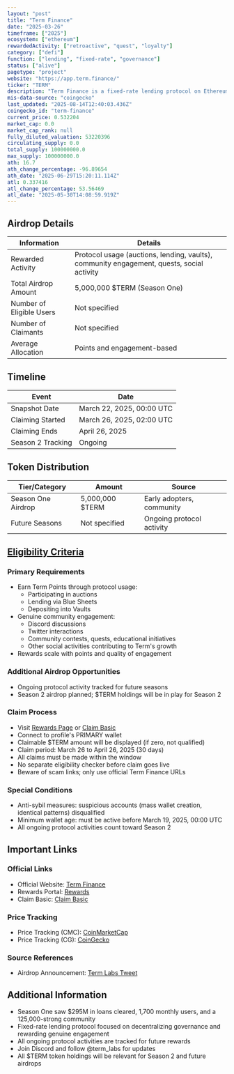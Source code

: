 ```yaml
---
layout: "post"
title: "Term Finance"
date: "2025-03-26"
timeframe: ["2025"]
ecosystem: ["ethereum"]
rewardedActivity: ["retroactive", "quest", "loyalty"]
category: ["defi"]
function: ["lending", "fixed-rate", "governance"]
status: ["alive"]
pagetype: "project"
website: "https://app.term.finance/"
ticker: "TERM"
description: "Term Finance is a fixed-rate lending protocol on Ethereum, rewarding early adopters and active community members with $TERM tokens for protocol usage and engagement."
mis-data-source: "coingecko"
last_updated: "2025-08-14T12:40:03.436Z"
coingecko_id: "term-finance"
current_price: 0.532204
market_cap: 0.0
market_cap_rank: null
fully_diluted_valuation: 53220396
circulating_supply: 0.0
total_supply: 100000000.0
max_supply: 100000000.0
ath: 16.7
ath_change_percentage: -96.89654
ath_date: "2025-06-29T15:20:11.114Z"
atl: 0.337416
atl_change_percentage: 53.56469
atl_date: "2025-05-30T14:08:59.919Z"
---
```


## Airdrop Details

| Information              | Details                                                     |
| ------------------------ | ----------------------------------------------------------- |
| Rewarded Activity        | Protocol usage (auctions, lending, vaults), community engagement, quests, social activity |
| Total Airdrop Amount     | 5,000,000 $TERM (Season One)                                |
| Number of Eligible Users | Not specified                                               |
| Number of Claimants      | Not specified                                               |
| Average Allocation       | Points and engagement-based                                 |

## Timeline

| Event               | Date                                           |
| ------------------- | ---------------------------------------------- |
| Snapshot Date       | March 22, 2025, 00:00 UTC                      |
| Claiming Started    | March 26, 2025, 02:00 UTC                      |
| Claiming Ends       | April 26, 2025                                 |
| Season 2 Tracking   | Ongoing                                        |

## Token Distribution

| Tier/Category      | Amount                                   | Source                    |
| ------------------ | ---------------------------------------- | ------------------------- |
| Season One Airdrop | 5,000,000 $TERM                          | Early adopters, community |
| Future Seasons     | Not specified                             | Ongoing protocol activity |

## [Eligibility Criteria](http://term.finance/rewards)

### Primary Requirements

- Earn Term Points through protocol usage:
  - Participating in auctions
  - Lending via Blue Sheets
  - Depositing into Vaults
- Genuine community engagement:
  - Discord discussions
  - Twitter interactions
  - Community contests, quests, educational initiatives
  - Other social activities contributing to Term's growth
- Rewards scale with points and quality of engagement

### Additional Airdrop Opportunities

- Ongoing protocol activity tracked for future seasons
- Season 2 airdrop planned; $TERM holdings will be in play for Season 2

### Claim Process

- Visit [Rewards Page](http://app.term.finance/rewards) or [Claim Basic](http://app.term.finance/claim-basic)
- Connect to profile's PRIMARY wallet
- Claimable $TERM amount will be displayed (if zero, not qualified)
- Claim period: March 26 to April 26, 2025 (30 days)
- All claims must be made within the window
- No separate eligibility checker before claim goes live
- Beware of scam links; only use official Term Finance URLs

### Special Conditions

- Anti-sybil measures: suspicious accounts (mass wallet creation, identical patterns) disqualified
- Minimum wallet age: must be active before March 19, 2025, 00:00 UTC
- All ongoing protocol activities count toward Season 2

## Important Links

### Official Links

- Official Website: [Term Finance](https://app.term.finance/)
- Rewards Portal: [Rewards](http://term.finance/rewards)
- Claim Basic: [Claim Basic](http://app.term.finance/claim-basic)

### Price Tracking

- Price Tracking (CMC): [CoinMarketCap](https://coinmarketcap.com/currencies/term-finance/)
- Price Tracking (CG): [CoinGecko](https://www.coingecko.com/en/coins/term-finance)

### Source References

- Airdrop Announcement: [Term Labs Tweet](https://x.com/term_labs/status/1904684778688749572)

## Additional Information

- Season One saw $295M in loans cleared, 1,700 monthly users, and a 125,000-strong community
- Fixed-rate lending protocol focused on decentralizing governance and rewarding genuine engagement
- All ongoing protocol activities are tracked for future rewards
- Join Discord and follow @term_labs for updates
- All $TERM token holdings will be relevant for Season 2 and future airdrops